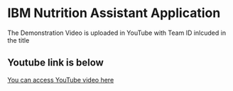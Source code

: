 # IBM Nutrition Assistant Application

The Demonstration Video is uploaded in YouTube with Team ID inlcuded in the title

## Youtube link is below

[You can access YouTube video here](https://link-url-here.org)
